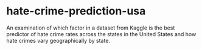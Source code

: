 # hate-crime-prediction-usa
An examination of which factor in a dataset from Kaggle is the best predictor of hate crime rates across the states in the United States and how hate crimes vary geographically by state.

